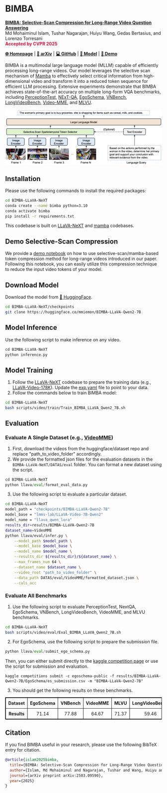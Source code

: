# BIMBA

[**BIMBA: Selective-Scan Compression for Long-Range Video Question Answering**](https://arxiv.org/abs/2503.09590)\
Md Mohaiminul Islam, Tushar Nagarajan, Huiyu Wang, Gedas Bertasius, and Lorenzo Torresani\
<span style="color:#DC143C; font-weight: bold;">Accepted by CVPR 2025</span>

[**🌐 Homepage**](https://sites.google.com/view/bimba-mllm) | [**📖 arXiv**](https://arxiv.org/abs/2503.09590) | [**💻 GitHub**](https://github.com/md-mohaiminul/BIMBA) | [**🤗 Model**](https://huggingface.co/mmiemon/BIMBA-LLaVA-Qwen2-7B) | [**🌟 Demo**](BIMBA-LLaVA-NeXT/demo_selective_scan_compression.ipynb)


BIMBA is a multimodal large language model (MLLM) capable of efficiently processing long-range videos. Our model leverages the selective scan mechanism of [Mamba](https://arxiv.org/abs/2312.00752) to effectively select critical information from high-dimensional video and transform it into a reduced token sequence for efficient LLM processing. Extensive experiments demonstrate that BIMBA  achieves state-of-the-art accuracy on multiple long-form VQA benchmarks, including [PerceptionTest](https://arxiv.org/abs/2305.13786), [NExT-QA](https://arxiv.org/abs/2105.08276), [EgoSchema](https://arxiv.org/abs/2308.09126), [VNBench](https://arxiv.org/abs/2406.09367), [LongVideoBench](https://arxiv.org/abs/2407.15754), [Video-MME](https://arxiv.org/abs/2405.21075), and [MLVU](https://arxiv.org/abs/2406.04264). 

<img src="BIMBA-LLaVA-NeXT/assets/model.png"> 

## Installation
Please use the following commands to install the required packages:
```bash
cd BIMBA-LLaVA-NeXT
conda create --name bimba python=3.10
conda activate bimba
pip install -r requirements.txt
```
This codebase is built on [LLaVA-NeXT](https://github.com/LLaVA-VL/LLaVA-NeXT) and [mamba](https://github.com/state-spaces/mamba) codebases.

## Demo Selective-Scan Compression
We provide a [demo notebook](BIMBA-LLaVA-NeXT/demo_selective_scan_compression.ipynb) on how to use selective-scan/mamba-based token compression method for long-range videos introduced in our paper. Following this notebook, you can easily utilize this compression technique to reduce the input video tokens of your model.


## Download Model
Download the model from [🤗 HuggingFace](https://huggingface.co/mmiemon/BIMBA-LLaVA-Qwen2-7B).
```bash
cd BIMBA-LLaVA-NeXT/checkpoints
git clone https://huggingface.co/mmiemon/BIMBA-LLaVA-Qwen2-7B
```

## Model Inference
Use the following script to make inference on any video.
```python
cd BIMBA-LLaVA-NeXT
python inference.py
```

## Model Training
1. Follow the [LLaVA-NeXT](https://github.com/LLaVA-VL/LLaVA-NeXT/blob/main/docs/LLaVA_Video_1003.md) codebase to prepare the training data (e.g., [LLaVA-Video-178K](https://huggingface.co/datasets/lmms-lab/LLaVA-Video-178K)).
Update the [exp.yaml](BIMBA-LLaVA-NeXT/scripts/video/train/exp.yaml) file to point to your data.
2. Follow the commands below to train BIMBA model:
```bash
cd BIMBA-LLaVA-NeXT
bash scripts/video/train/Train_BIMBA_LLaVA_Qwen2_7B.sh
```

## Evaluation

### Evaluate A Single Dataset (e.g., [VideoMME](https://huggingface.co/datasets/lmms-lab/Video-MME))

1. First, download the videos from the huggingface/dataset repo and replace "path_to_video_folder" accordingly.
2. We provide the formatted json files for the evaluation datasets in the `BIMBA-LLaVA-NeXT/DATAS/eval` folder. You can format a new dataset using the script.  
```python
cd BIMBA-LLaVA-NeXT
python llava/eval/format_eval_data.py
```
3. Use the following script to evaluate a particular dataset.
```bash
cd BIMBA-LLaVA-NeXT
model_path = "checkpoints/BIMBA-LLaVA-Qwen2-7B"
model_base = "lmms-lab/LLaVA-Video-7B-Qwen2"
model_name = "llava_qwen_lora"
results_dir=results/BIMBA-LLaVA-Qwen2-7B
dataset_name=VideoMME
python llava/eval/infer.py \
    --model_path $model_path \
    --model_base $model_base \
    --model_name $model_name \
    --results_dir ${results_dir}/${dataset_name} \
    --max_frames_num 64 \
    --dataset_name $dataset_name \
    --video_root "path_to_video_folder" \
    --data_path DATAS/eval/VideoMME/formatted_dataset.json \
    --cals_acc
```

### Evaluate All Benchmarks

1. Use the following script to evaluate PerceptionTest, NextQA, EgoSchema, VNBench, LongVideoBench, VideoMME, and MLVU  benchmarks.
```bash
cd BIMBA-LLaVA-NeXT
bash scripts/video/eval/Eval_BIMBA_LLaVA_Qwen2_7B.sh
```

2. For EgoSchema, use the following script to prepare the submission file.
```python
python llava/eval/submit_ego_schema.py
```
Then, you can either submit directly to the [kaggle competition page](https://www.kaggle.com/competitions/egoschema-public/overview) or use the script for submission and evaluation.
```
kaggle competitions submit -c egoschema-public -f results/BIMBA-LLaVA-Qwen2-7B/EgoSchema/es_submission.csv -m "BIMBA-LLaVA-Qwen2-7B"
```

3. You should get the following results on these benchmarks.

<!-- |               | EgoSchema | VNBench | VideoMME | MLVU | LongVideoBench | NextQA | PerceptionTest |
|:------------:|:--------:|:------:|:--------:|:----:|:--------------:|:------:|:--------------:|
| **Results**  |   71.14   |  77.88  |   64.67   | 71.37 |     59.46      |  83.73  |      68.51      | -->

<table style="border: 1px solid black; border-collapse: collapse;">
  <tr>
    <th style="border: 1px solid black; padding: 8px;">Dataset</th>
    <th style="border: 1px solid black; padding: 8px;">EgoSchema</th>
    <th style="border: 1px solid black; padding: 8px;">VNBench</th>
    <th style="border: 1px solid black; padding: 8px;">VideoMME</th>
    <th style="border: 1px solid black; padding: 8px;">MLVU</th>
    <th style="border: 1px solid black; padding: 8px;">LongVideoBench</th>
    <th style="border: 1px solid black; padding: 8px;">NextQA</th>
    <th style="border: 1px solid black; padding: 8px;">PerceptionTest</th>
  </tr>
  <tr>
    <th style="border: 1px solid black; padding: 8px;">Results</th>
    <td style="border: 1px solid black; padding: 8px; text-align: center;">71.14</td>
    <td style="border: 1px solid black; padding: 8px; text-align: center;">77.88</td>
    <td style="border: 1px solid black; padding: 8px; text-align: center;">64.67</td>
    <td style="border: 1px solid black; padding: 8px; text-align: center;">71.37</td>
    <td style="border: 1px solid black; padding: 8px; text-align: center;">59.46</td>
    <td style="border: 1px solid black; padding: 8px; text-align: center;">83.73</td>
    <td style="border: 1px solid black; padding: 8px; text-align: center;">68.51</td>
  </tr>
</table>




## Citation
If you find BIMBA useful in your research, please use the following BibTeX entry for citation.
```BibTeX
@article{islam2025bimba,
  title={BIMBA: Selective-Scan Compression for Long-Range Video Question Answering},
  author={Islam, Md Mohaiminul and Nagarajan, Tushar and Wang, Huiyu and Bertasius, Gedas and Torresani, Lorenzo},
  journal={arXiv preprint arXiv:2503.09590},
  year={2025}
}
```